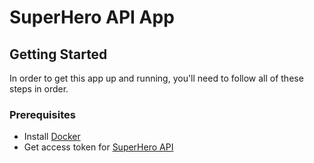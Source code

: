 # SuperHero API App

## Getting Started

In order to get this app up and running, you'll need to follow all of these steps in order.

### Prerequisites

* Install [Docker](https://www.docker.com/)
* Get access token for [SuperHero API](https://superheroapi.com/)